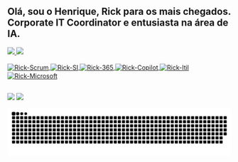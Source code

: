 
## Olá, sou o Henrique, Rick para os mais chegados. Corporate IT Coordinator e entusiasta na área de IA.
 <div>
  <a href="https://github.com/RickTurion">
  <img height="180em" src="https://github-readme-stats.vercel.app/api?username=RickTurion&show_icons=true&theme=dracula&include_all_commits=true&count_private=true"/>
  <img height="180em" src="https://github-readme-stats.vercel.app/api/top-langs/?username=RickTurion&layout=compact&langs_count=16&theme=dracula"/>
</div>
<div style="display: inline_block"><br>
   <img align="center" alt="Rick-Scrum" height="40" width="40" src="https://cdn2.iconfinder.com/data/icons/business-methodologies-flat/60/Scrum-corporate-sprint-agile-methodology-64.png">
  <img align="center" alt="Rick-SI" height="90" width="110" src="https://zaahidali.github.io/assets/img/certification/icsi_cybersecurity.jpg">
  <img align="center" alt="Rick-365" height="40" width="40" src="https://toppng.com/uploads/preview/office-365-icon-microsoft-office-logo-11563405007hzs1sx4xnj.png">
  <img align="center" alt="Rick-Copilot" height="35" width="60" src="https://logos-world.net/wp-content/uploads/2023/10/Microsoft-Copilot-Logo.png">
  <img align="center" alt="Rick-Itil" height="30" width="90" src="https://th.bing.com/th/id/OIP.LeuSxkOOVka3OUqW2iT1TQAAAA?rs=1&pid=ImgDetMain">
  <img align="center" alt="Rick-Microsoft" height="35" width="40" src="https://cdn4.iconfinder.com/data/icons/social-media-logos-6/512/78-microsoft-256.png">
 
</div>
  
  ##
 
<div> 
  <a href = "mailto:rickturion2@gmail.com"><img src="https://img.shields.io/badge/-Gmail-%23333?style=for-the-badge&logo=gmail&logoColor=white" target="_blank"></a>
  <a href="https://www.linkedin.com/in/henrique-cunha-de-paula/" target="_blank"><img src="https://img.shields.io/badge/-LinkedIn-%230077B5?style=for-the-badge&logo=linkedin&logoColor=white" target="_blank"></a> 
 
  ![Snake animation](https://github.com/RickTurion/RickTurion/blob/output/github-contribution-grid-snake.svg)
 
</div>
